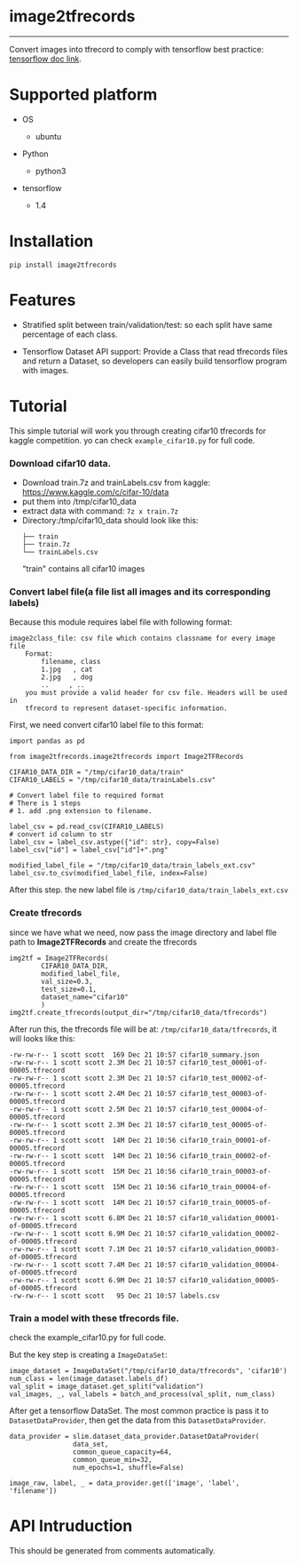 # image2tfrecords
--------

Convert images into tfrecord to comply with tensorflow best practice: [tensorflow doc link](https://tensorflow.google.cn/performance/performance_guide#input_pipeline_optimization).

# Supported platform

* OS
  * ubuntu


* Python
  * python3


* tensorflow
  * 1.4

# Installation

`pip install image2tfrecords`

# Features

* Stratified split between train/validation/test: so each split have same percentage of each class.

* Tensorflow Dataset API support: Provide a Class that read tfrecords files and return a Dataset, so developers can easily build tensorflow program with images.


# Tutorial

This simple tutorial will work you through creating cifar10 tfrecords for kaggle competition. yo can check `example_cifar10.py` for full code.

### Download cifar10 data.

* Download train.7z and trainLabels.csv from kaggle: https://www.kaggle.com/c/cifar-10/data
* put them into /tmp/cifar10_data
* extract data with command: `7z x train.7z`
* Directory:/tmp/cifar10_data should look like this:
  ```
  ├── train
  ├── train.7z
  └── trainLabels.csv
  ```
  "train" contains all cifar10 images

### Convert label file(a file list all images and its corresponding labels)

Because this module requires label file with following format:

```
image2class_file: csv file which contains classname for every image file
    Format:
        filename, class
        1.jpg   , cat
        2.jpg   , dog
        ..     , ..
    you must provide a valid header for csv file. Headers will be used in
    tfrecord to represent dataset-specific information.
```
First, we need convert cifar10 label file to this format:

```
import pandas as pd

from image2tfrecords.image2tfrecords import Image2TFRecords

CIFAR10_DATA_DIR = "/tmp/cifar10_data/train"
CIFAR10_LABELS = "/tmp/cifar10_data/trainLabels.csv"

# Convert label file to required format
# There is 1 steps
# 1. add .png extension to filename.

label_csv = pd.read_csv(CIFAR10_LABELS)
# convert id column to str
label_csv = label_csv.astype({"id": str}, copy=False)
label_csv["id"] = label_csv["id"]+".png"

modified_label_file = "/tmp/cifar10_data/train_labels_ext.csv"
label_csv.to_csv(modified_label_file, index=False)
```
After this step. the new label file is `/tmp/cifar10_data/train_labels_ext.csv`

### Create tfrecords

since we have what we need, now pass the image directory and label flle path to  **Image2TFRecords** and create the tfrecords
```
img2tf = Image2TFRecords(
        CIFAR10_DATA_DIR,
        modified_label_file,
        val_size=0.3,
        test_size=0.1,
        dataset_name="cifar10"
        )
img2tf.create_tfrecords(output_dir="/tmp/cifar10_data/tfrecords")
```
After run this, the tfrecords file will be at: `/tmp/cifar10_data/tfrecords`, it will looks like this:

```
-rw-rw-r-- 1 scott scott  169 Dec 21 10:57 cifar10_summary.json
-rw-rw-r-- 1 scott scott 2.3M Dec 21 10:57 cifar10_test_00001-of-00005.tfrecord
-rw-rw-r-- 1 scott scott 2.3M Dec 21 10:57 cifar10_test_00002-of-00005.tfrecord
-rw-rw-r-- 1 scott scott 2.4M Dec 21 10:57 cifar10_test_00003-of-00005.tfrecord
-rw-rw-r-- 1 scott scott 2.5M Dec 21 10:57 cifar10_test_00004-of-00005.tfrecord
-rw-rw-r-- 1 scott scott 2.3M Dec 21 10:57 cifar10_test_00005-of-00005.tfrecord
-rw-rw-r-- 1 scott scott  14M Dec 21 10:56 cifar10_train_00001-of-00005.tfrecord
-rw-rw-r-- 1 scott scott  14M Dec 21 10:56 cifar10_train_00002-of-00005.tfrecord
-rw-rw-r-- 1 scott scott  15M Dec 21 10:56 cifar10_train_00003-of-00005.tfrecord
-rw-rw-r-- 1 scott scott  15M Dec 21 10:56 cifar10_train_00004-of-00005.tfrecord
-rw-rw-r-- 1 scott scott  14M Dec 21 10:57 cifar10_train_00005-of-00005.tfrecord
-rw-rw-r-- 1 scott scott 6.8M Dec 21 10:57 cifar10_validation_00001-of-00005.tfrecord
-rw-rw-r-- 1 scott scott 6.9M Dec 21 10:57 cifar10_validation_00002-of-00005.tfrecord
-rw-rw-r-- 1 scott scott 7.1M Dec 21 10:57 cifar10_validation_00003-of-00005.tfrecord
-rw-rw-r-- 1 scott scott 7.4M Dec 21 10:57 cifar10_validation_00004-of-00005.tfrecord
-rw-rw-r-- 1 scott scott 6.9M Dec 21 10:57 cifar10_validation_00005-of-00005.tfrecord
-rw-rw-r-- 1 scott scott   95 Dec 21 10:57 labels.csv

```

### Train a model with these tfrecords file.

check the example_cifar10.py for full code.

But the key step is creating a `ImageDataSet`:

```
image_dataset = ImageDataSet("/tmp/cifar10_data/tfrecords", 'cifar10')
num_class = len(image_dataset.labels_df)
val_split = image_dataset.get_split("validation")
val_images, _, val_labels = batch_and_process(val_split, num_class)
```
After get a tensorflow DataSet. The most common practice is pass it to `DatasetDataProvider`, then get the data from this `DatasetDataProvider`.

```
data_provider = slim.dataset_data_provider.DatasetDataProvider(
                data_set,
                common_queue_capacity=64,
                common_queue_min=32,
                num_epochs=1, shuffle=False)

image_raw, label, _ = data_provider.get(['image', 'label', 'filename'])
```



# API Intruduction

This should be generated from comments automatically.
